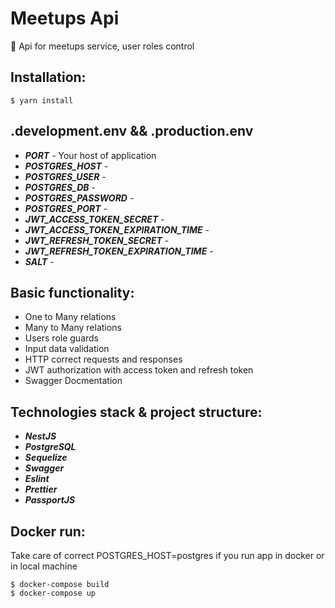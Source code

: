 # Meetups Api

🎉 Api for meetups service, user roles control

## Installation:

```
$ yarn install
```

## .development.env && .production.env

-   **_PORT_** - Your host of application
-   **_POSTGRES_HOST_** -
-   **_POSTGRES_USER_** -
-   **_POSTGRES_DB_** -
-   **_POSTGRES_PASSWORD_** -
-   **_POSTGRES_PORT_** -
-   **_JWT_ACCESS_TOKEN_SECRET_** -
-   **_JWT_ACCESS_TOKEN_EXPIRATION_TIME_** -
-   **_JWT_REFRESH_TOKEN_SECRET_** -
-   **_JWT_REFRESH_TOKEN_EXPIRATION_TIME_** -
-   **_SALT_** -

## Basic functionality:

-   One to Many relations
-   Many to Many relations
-   Users role guards
-   Input data validation
-   HTTP correct requests and responses
-   JWT authorization with access token and refresh token
-   Swagger Docmentation

## Technologies stack & project structure:

-   **_NestJS_**
-   **_PostgreSQL_**
-   **_Sequelize_**
-   **_Swagger_**
-   **_Eslint_**
-   **_Prettier_**
-   **_PassportJS_**

## Docker run:

Take care of correct POSTGRES_HOST=postgres if you run app in docker or in local machine

```
$ docker-compose build
$ docker-compose up
```
